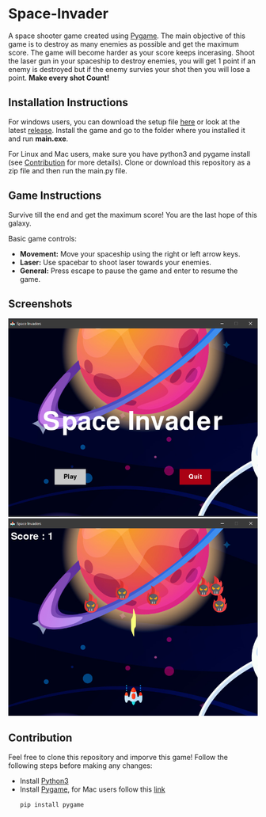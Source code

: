 # Space-Invader

A space shooter game created using [Pygame](https://www.pygame.org/). The main objective of this game is to destroy as many enemies as possible and get the maximum score. The game will become harder as your score keeps incerasing. Shoot the laser gun in your spaceship to destroy enemies, you will get 1 point if an enemy is destroyed but if the enemy survies your shot then you will lose a point. **Make every shot Count!**

## Installation Instructions

For windows users, you can download the setup file [here](https://github.com/anarghya-das/Space-Invader/releases/download/1.1/Space.Invader-0.0.0-win32.msi) or look at the latest [release](https://github.com/anarghya-das/Space-Invader/releases). Install the game and go to the folder where you installed it and run **main.exe**.

For Linux and Mac users, make sure you have python3 and pygame install (see [Contribution](#contribution) for more details). Clone or download this repository as a zip file and then run the main.py file.

## Game Instructions

Survive till the end and get the maximum score! You are the last hope of this galaxy.

Basic game controls:

- **Movement:** Move your spaceship using the right or left arrow keys.
- **Laser:** Use spacebar to shoot laser towards your enemies.
- **General:** Press escape to pause the game and enter to resume the game.

## Screenshots 

![menu](https://github.com/anarghya-das/Space-Invader/blob/master/assests/menu.png)
![game](https://github.com/anarghya-das/Space-Invader/blob/master/assests/game.png)

## Contribution

Feel free to clone this repository and imporve this game! Follow the following steps before making any changes:

- Install [Python3](https://www.python.org/)
- Install [Pygame](https://www.pygame.org/), for Mac users follow this [link](https://www.pygame.org/wiki/macintosh) 
	```
  pip install pygame
  ```
